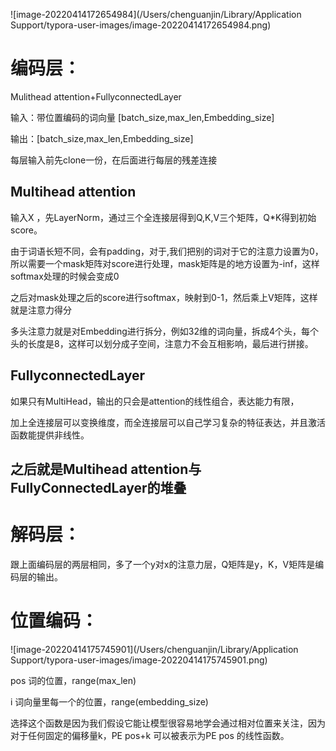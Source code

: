 ![image-20220414172654984](/Users/chenguanjin/Library/Application Support/typora-user-images/image-20220414172654984.png)

# 编码层：

Mulithead attention+FullyconnectedLayer

输入：带位置编码的词向量 [batch_size,max_len,Embedding_size]

输出：[batch_size,max_len,Embedding_size]

每层输入前先clone一份，在后面进行每层的残差连接

## Multihead attention

输入X ，先LayerNorm，通过三个全连接层得到Q,K,V三个矩阵，Q*K得到初始score。

由于词语长短不同，会有padding，对于<PAD>,我们把别的词对于它的注意力设置为0，所以需要一个mask矩阵对score进行处理，mask矩阵是<PAD>的地方设置为-inf，这样softmax处理的时候会变成0

之后对mask处理之后的score进行softmax，映射到0-1，然后乘上V矩阵，这样就是注意力得分

多头注意力就是对Embedding进行拆分，例如32维的词向量，拆成4个头，每个头的长度是8，这样可以划分成子空间，注意力不会互相影响，最后进行拼接。

## FullyconnectedLayer

如果只有MultiHead，输出的只会是attention的线性组合，表达能力有限，

加上全连接层可以变换维度，而全连接层可以自己学习复杂的特征表达，并且激活函数能提供非线性。  

## 之后就是Multihead attention与FullyConnectedLayer的堆叠

# 解码层：

跟上面编码层的两层相同，多了一个y对x的注意力层，Q矩阵是y，K，V矩阵是编码层的输出。

# 位置编码：

![image-20220414175745901](/Users/chenguanjin/Library/Application Support/typora-user-images/image-20220414175745901.png)

pos 词的位置，range(max_len)

i 词向量里每一个的位置，range(embedding_size)

选择这个函数是因为我们假设它能让模型很容易地学会通过相对位置来关注，因为对于任何固定的偏移量k，PE pos+k 可以被表示为PE pos 的线性函数。